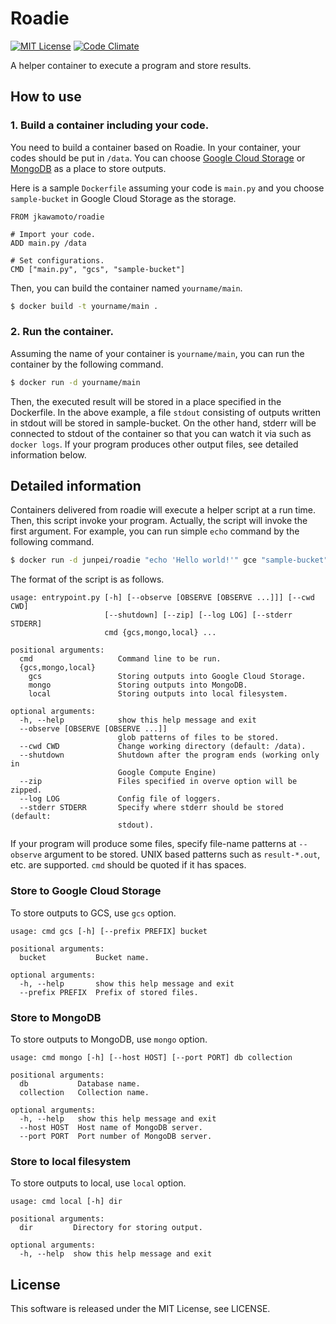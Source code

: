 Roadie
========
[![MIT License](http://img.shields.io/badge/license-MIT-blue.svg?style=flat)](LICENSE)
[![Code Climate](https://codeclimate.com/github/jkawamoto/roadie/badges/gpa.svg)](https://codeclimate.com/github/jkawamoto/roadie)

A helper container to execute a program and store results.

How to use
-----------

### 1. Build a container including your code.

You need to build a container based on Roadie.
In your container, your codes should be put in `/data`.
You can choose [Google Cloud Storage]([https://cloud.google.com/storage/) or [MongoDB](http://www.mongodb.org/) as a place to store outputs.

Here is a sample `Dockerfile` assuming your code is `main.py` and you choose `sample-bucket` in Google Cloud Storage as the storage.

```dockerfile:Dockerfile
FROM jkawamoto/roadie

# Import your code.
ADD main.py /data

# Set configurations.
CMD ["main.py", "gcs", "sample-bucket"]
```

Then, you can build the container named `yourname/main`.

```sh
$ docker build -t yourname/main .
```

### 2. Run the container.
Assuming the name of your container is `yourname/main`, you can run the container by the following command.

```sh
$ docker run -d yourname/main
```

Then, the executed result will be stored in a place specified in the Dockerfile.
In the above example, a file `stdout` consisting of outputs written in stdout will be stored in sample-bucket.
On the other hand, stderr will be connected to stdout of the container so that you can watch it via such as `docker logs`.
If your program produces other output files, see detailed information below.


Detailed information
---------------------
Containers delivered from roadie will execute a helper script at a run time.
Then, this script invoke your program. Actually, the script will invoke the first argument.
For example, you can run simple `echo` command by the following command.

```sh
$ docker run -d junpei/roadie "echo 'Hello world!'" gce "sample-bucket"
```

The format of the script is as follows.

```
usage: entrypoint.py [-h] [--observe [OBSERVE [OBSERVE ...]]] [--cwd CWD]
                     [--shutdown] [--zip] [--log LOG] [--stderr STDERR]
                     cmd {gcs,mongo,local} ...

positional arguments:
  cmd                   Command line to be run.
  {gcs,mongo,local}
    gcs                 Storing outputs into Google Cloud Storage.
    mongo               Storing outputs into MongoDB.
    local               Storing outputs into local filesystem.

optional arguments:
  -h, --help            show this help message and exit
  --observe [OBSERVE [OBSERVE ...]]
                        glob patterns of files to be stored.
  --cwd CWD             Change working directory (default: /data).
  --shutdown            Shutdown after the program ends (working only in
                        Google Compute Engine)
  --zip                 Files specified in overve option will be zipped.
  --log LOG             Config file of loggers.
  --stderr STDERR       Specify where stderr should be stored (default:
                        stdout).
```

If your program will produce some files, specify file-name patterns at `--observe` argument to be stored.
UNIX based patterns such as `result-*.out`, etc. are supported.
`cmd` should be quoted if it has spaces.

### Store to Google Cloud Storage
To store outputs to GCS, use `gcs` option.

```
usage: cmd gcs [-h] [--prefix PREFIX] bucket

positional arguments:
  bucket           Bucket name.

optional arguments:
  -h, --help       show this help message and exit
  --prefix PREFIX  Prefix of stored files.
```

### Store to MongoDB
To store outputs to MongoDB, use `mongo` option.

```
usage: cmd mongo [-h] [--host HOST] [--port PORT] db collection

positional arguments:
  db           Database name.
  collection   Collection name.

optional arguments:
  -h, --help   show this help message and exit
  --host HOST  Host name of MongoDB server.
  --port PORT  Port number of MongoDB server.
```

### Store to local filesystem
To store outputs to local, use `local` option.

```
usage: cmd local [-h] dir

positional arguments:
  dir         Directory for storing output.

optional arguments:
  -h, --help  show this help message and exit
```

License
--------
This software is released under the MIT License, see LICENSE.
